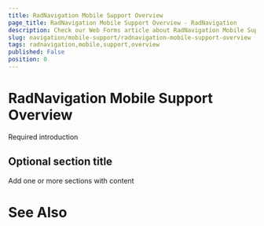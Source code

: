 ```yaml
---
title: RadNavigation Mobile Support Overview
page_title: RadNavigation Mobile Support Overview - RadNavigation
description: Check our Web Forms article about RadNavigation Mobile Support Overview.
slug: navigation/mobile-support/radnavigation-mobile-support-overview
tags: radnavigation,mobile,support,overview
published: False
position: 0
---
```


# RadNavigation Mobile Support Overview



Required introduction

## Optional section title

Add one or more sections with content

# See Also
